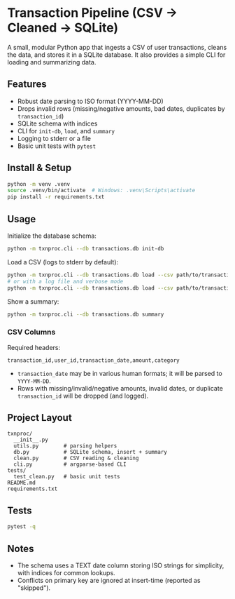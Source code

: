 # Transaction Pipeline (CSV → Cleaned → SQLite)

A small, modular Python app that ingests a CSV of user transactions, cleans the data, and stores it in a SQLite database. It also provides a simple CLI for loading and summarizing data.

## Features
- Robust date parsing to ISO format (YYYY-MM-DD)
- Drops invalid rows (missing/negative amounts, bad dates, duplicates by `transaction_id`)
- SQLite schema with indices
- CLI for `init-db`, `load`, and `summary`
- Logging to stderr or a file
- Basic unit tests with `pytest`

## Install & Setup
```bash
python -m venv .venv
source .venv/bin/activate  # Windows: .venv\Scripts\activate
pip install -r requirements.txt
```

## Usage
Initialize the database schema:
```bash
python -m txnproc.cli --db transactions.db init-db
```

Load a CSV (logs to stderr by default):
```bash
python -m txnproc.cli --db transactions.db load --csv path/to/transactions.csv
# or with a log file and verbose mode
python -m txnproc.cli --db transactions.db load --csv path/to/transactions.csv --log-file clean.log -v
```

Show a summary:
```bash
python -m txnproc.cli --db transactions.db summary
```

### CSV Columns
Required headers:
```
transaction_id,user_id,transaction_date,amount,category
```
- `transaction_date` may be in various human formats; it will be parsed to `YYYY-MM-DD`.
- Rows with missing/invalid/negative amounts, invalid dates, or duplicate `transaction_id` will be dropped (and logged).

## Project Layout
```
txnproc/
  __init__.py
  utils.py        # parsing helpers
  db.py           # SQLite schema, insert + summary
  clean.py        # CSV reading & cleaning
  cli.py          # argparse-based CLI
tests/
  test_clean.py   # basic unit tests
README.md
requirements.txt
```

## Tests
```bash
pytest -q
```

## Notes
- The schema uses a TEXT date column storing ISO strings for simplicity, with indices for common lookups.
- Conflicts on primary key are ignored at insert-time (reported as "skipped").
```

